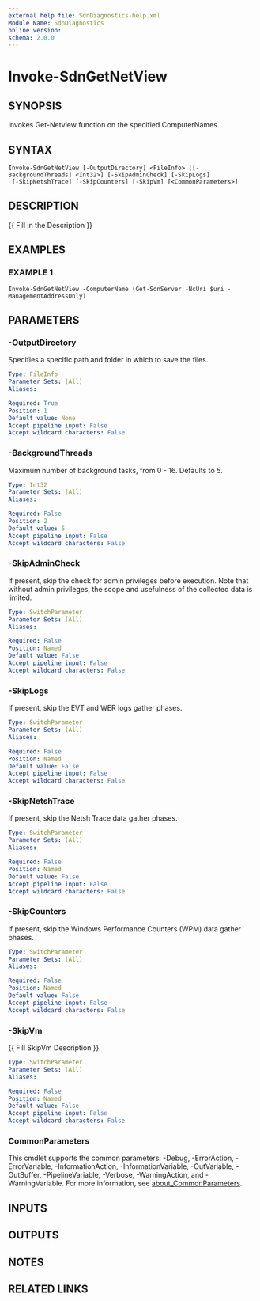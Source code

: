 ```yaml
---
external help file: SdnDiagnostics-help.xml
Module Name: SdnDiagnostics
online version:
schema: 2.0.0
---
```


# Invoke-SdnGetNetView

## SYNOPSIS
Invokes Get-Netview function on the specified ComputerNames.

## SYNTAX

```
Invoke-SdnGetNetView [-OutputDirectory] <FileInfo> [[-BackgroundThreads] <Int32>] [-SkipAdminCheck] [-SkipLogs]
 [-SkipNetshTrace] [-SkipCounters] [-SkipVm] [<CommonParameters>]
```

## DESCRIPTION
{{ Fill in the Description }}

## EXAMPLES

### EXAMPLE 1
```
Invoke-SdnGetNetView -ComputerName (Get-SdnServer -NcUri $uri -ManagementAddressOnly)
```

## PARAMETERS

### -OutputDirectory
Specifies a specific path and folder in which to save the files.

```yaml
Type: FileInfo
Parameter Sets: (All)
Aliases:

Required: True
Position: 1
Default value: None
Accept pipeline input: False
Accept wildcard characters: False
```

### -BackgroundThreads
Maximum number of background tasks, from 0 - 16.
Defaults to 5.

```yaml
Type: Int32
Parameter Sets: (All)
Aliases:

Required: False
Position: 2
Default value: 5
Accept pipeline input: False
Accept wildcard characters: False
```

### -SkipAdminCheck
If present, skip the check for admin privileges before execution.
Note that without admin privileges, the scope and
usefulness of the collected data is limited.

```yaml
Type: SwitchParameter
Parameter Sets: (All)
Aliases:

Required: False
Position: Named
Default value: False
Accept pipeline input: False
Accept wildcard characters: False
```

### -SkipLogs
If present, skip the EVT and WER logs gather phases.

```yaml
Type: SwitchParameter
Parameter Sets: (All)
Aliases:

Required: False
Position: Named
Default value: False
Accept pipeline input: False
Accept wildcard characters: False
```

### -SkipNetshTrace
If present, skip the Netsh Trace data gather phases.

```yaml
Type: SwitchParameter
Parameter Sets: (All)
Aliases:

Required: False
Position: Named
Default value: False
Accept pipeline input: False
Accept wildcard characters: False
```

### -SkipCounters
If present, skip the Windows Performance Counters (WPM) data gather phases.

```yaml
Type: SwitchParameter
Parameter Sets: (All)
Aliases:

Required: False
Position: Named
Default value: False
Accept pipeline input: False
Accept wildcard characters: False
```

### -SkipVm
{{ Fill SkipVm Description }}

```yaml
Type: SwitchParameter
Parameter Sets: (All)
Aliases:

Required: False
Position: Named
Default value: False
Accept pipeline input: False
Accept wildcard characters: False
```

### CommonParameters
This cmdlet supports the common parameters: -Debug, -ErrorAction, -ErrorVariable, -InformationAction, -InformationVariable, -OutVariable, -OutBuffer, -PipelineVariable, -Verbose, -WarningAction, and -WarningVariable. For more information, see [about_CommonParameters](http://go.microsoft.com/fwlink/?LinkID=113216).

## INPUTS

## OUTPUTS

## NOTES

## RELATED LINKS
